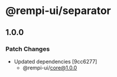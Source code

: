 # @rempi-ui/separator

## 1.0.0

### Patch Changes

- Updated dependencies [9cc6277]
  - @rempi-ui/core@1.0.0
